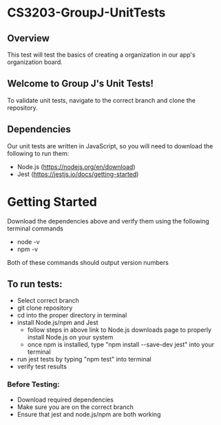 # CS3203-GroupJ-UnitTests

## Overview
This test will test the basics of creating a organization in our app's organization board. 

## Welcome to Group J's Unit Tests!
To validate unit tests, navigate to the correct branch and clone the repository.

## Dependencies
Our unit tests are written in JavaScript, so you will need to download the following to run them:
- Node.js (https://nodejs.org/en/download)
- Jest (https://jestjs.io/docs/getting-started)

# Getting Started
Download the dependencies above and verify them using the following terminal commands

- node -v
- npm -v

Both of these commands should output version numbers


## To run tests:
- Select correct branch
- git clone repository
- cd into the proper directory in terminal
- install Node.js/npm and Jest
    - follow steps in above link to Node.js downloads page to properly install Node.js on your system
    - once npm is installed, type "npm install --save-dev jest" into your terminal
- run jest tests by typing "npm test" into terminal
- verify test results


### Before Testing:
- Download required dependencies
- Make sure you are on the correct branch
- Ensure that jest and node.js/npm are both working


